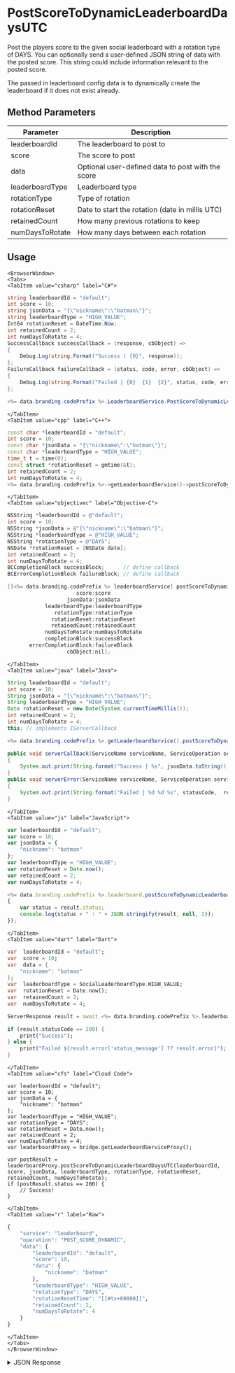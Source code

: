 # PostScoreToDynamicLeaderboardDaysUTC

Post the players score to the given social leaderboard with a rotation type of DAYS. You can optionally send a user-defined JSON string of data with the posted score. This string could include information relevant to the posted score.

The passed in leaderboard config data is to dynamically create the leaderboard if it does not exist already.

<PartialServop service_name="leaderboard" operation_name="POST_SCORE_DYNAMIC" />

## Method Parameters

| Parameter       | Description                                       |
| --------------- | ------------------------------------------------- |
| leaderboardId   | The leaderboard to post to                        |
| score           | The score to post                                 |
| data            | Optional user-defined data to post with the score |
| leaderboardType | Leaderboard type                                  |
| rotationType    | Type of rotation                                  |
| rotationReset   | Date to start the rotation (date in millis UTC)   |
| retainedCount   | How many previous rotations to keep               |
| numDaysToRotate | How many days between each rotation               |

## Usage

```mdx-code-block
<BrowserWindow>
<Tabs>
<TabItem value="csharp" label="C#">
```

```csharp
string leaderboardId = "default";
int score = 10;
string jsonData = "{\"nickname\":\"batman\"}";
string leaderboardType = "HIGH_VALUE";
Int64 rotationReset = DateTime.Now;
int retainedCount = 2;
int numDaysToRotate = 4;
SuccessCallback successCallback = (response, cbObject) =>
{
    Debug.Log(string.Format("Success | {0}", response));
};
FailureCallback failureCallback = (status, code, error, cbObject) =>
{
    Debug.Log(string.Format("Failed | {0}  {1}  {2}", status, code, error));
};

<%= data.branding.codePrefix %>.LeaderboardService.PostScoreToDynamicLeaderboardDaysUTC(leaderboardId, score, jsonData, leaderboardType, rotationReset, retainedCount, numDaysToRotate, successCallback, failureCallback);
```

```mdx-code-block
</TabItem>
<TabItem value="cpp" label="C++">
```

```cpp
const char *leaderboardId = "default";
int score = 10;
const char *jsonData = "{\"nickname\":\"batman\"}";
const char *leaderboardType = "HIGH_VALUE";
time_t t = time(0);
const struct *rotationReset = gmtime(&t);
int retainedCount = 2;
int numDaysToRotate = 4;
<%= data.branding.codePrefix %>->getLeaderboardService()->postScoreToDynamicLeaderboardDaysUTC(leaderboardId, score, jsonData, leaderboardType, rotationReset, retainedCount, numDaysToRotate, this);
```

```mdx-code-block
</TabItem>
<TabItem value="objectivec" label="Objective-C">
```

```objectivec
NSString *leaderboardId = @"default";
int score = 10;
NSString *jsonData = @"{\"nickname\":\"batman\"}";
NSString *leaderboardType = @"HIGH_VALUE";
NSString *rotationType = @"DAYS";
NSDate *rotationReset = [NSDate date];
int retainedCount = 2;
int numDaysToRotate = 4;
BCCompletionBlock successBlock;      // define callback
BCErrorCompletionBlock failureBlock; // define callback

[[<%= data.branding.codePrefix %> leaderboardService] postScoreToDynamicLeaderboardDaysUTC:leaderboardId
                      score:score
                   jsonData:jsonData
            leaderboardType:leaderboardType
               rotationType:rotationType
              rotationReset:rotationReset
              retainedCount:retainedCount
            numDaysToRotate:numDaysToRotate
            completionBlock:successBlock
       errorCompletionBlock:failureBlock
                   cbObject:nil];
```

```mdx-code-block
</TabItem>
<TabItem value="java" label="Java">
```

```java
String leaderboardId = "default";
int score = 10;
String jsonData = "{\"nickname\":\"batman\"}";
String leaderboardType = "HIGH_VALUE";
Date rotationReset = new Date(System.currentTimeMillis());
int retainedCount = 2;
int numDaysToRotate = 4;
this; // implements IServerCallback

<%= data.branding.codePrefix %>.getLeaderboardService().postScoreToDynamicLeaderboardDaysUTC(leaderboardId, score, jsonData, leaderboardType, rotationReset, retainedCount, numDaysToRotate, this);

public void serverCallback(ServiceName serviceName, ServiceOperation serviceOperation, JSONObject jsonData)
{
    System.out.print(String.format("Success | %s", jsonData.toString()));
}
public void serverError(ServiceName serviceName, ServiceOperation serviceOperation, int statusCode, int reasonCode, String jsonError)
{
    System.out.print(String.format("Failed | %d %d %s", statusCode,  reasonCode, jsonError.toString()));
}
```

```mdx-code-block
</TabItem>
<TabItem value="js" label="JavaScript">
```

```javascript
var leaderboardId = "default";
var score = 10;
var jsonData = {
    "nickname": "batman"
};
var leaderboardType = "HIGH_VALUE";
var rotationReset = Date.now();
var retainedCount = 2;
var numDaysToRotate = 4;

<%= data.branding.codePrefix %>.leaderboard.postScoreToDynamicLeaderboardDaysUTC(leaderboardId, score, jsonData, leaderboardType, rotationReset, retainedCount, numDaysToRotate, result =>
{
	var status = result.status;
	console.log(status + " : " + JSON.stringify(result, null, 2));
});
```

```mdx-code-block
</TabItem>
<TabItem value="dart" label="Dart">
```

```dart
var  leaderboardId = "default";
var  score = 10;
var  data = {
    "nickname": "batman"
};
var  leaderboardType = SocialLeaderboardType.HIGH_VALUE;
var  rotationReset = Date.now();
var  retainedCount = 2;
var  numDaysToRotate = 4;

ServerResponse result = await <%= data.branding.codePrefix %>.leaderboardService.postScoreToDynamicLeaderboardDaysUTC(leaderboardId:leaderboardId, score:score, data:data, leaderboardType:leaderboardType, rotationReset:rotationReset, retainedCount:retainedCount, numDaysToRotate:numDaysToRotate);

if (result.statusCode == 200) {
    print("Success");
} else {
    print("Failed ${result.error['status_message'] ?? result.error}");
}
```

```mdx-code-block
</TabItem>
<TabItem value="cfs" label="Cloud Code">
```

```cfscript
var leaderboardId = "default";
var score = 10;
var jsonData = {
    "nickname": "batman"
};
var leaderboardType = "HIGH_VALUE";
var rotationType = "DAYS";
var rotationReset = Date.now();
var retainedCount = 2;
var numDaysToRotate = 4;
var leaderboardProxy = bridge.getLeaderboardServiceProxy();

var postResult = leaderboardProxy.postScoreToDynamicLeaderboardDaysUTC(leaderboardId, score, jsonData, leaderboardType, rotationType, rotationReset, retainedCount, numDaysToRotate);
if (postResult.status == 200) {
    // Success!
}
```

```mdx-code-block
</TabItem>
<TabItem value="r" label="Raw">
```

```r
{
	"service": "leaderboard",
	"operation": "POST_SCORE_DYNAMIC",
	"data": {
		"leaderboardId": "default",
		"score": 10,
		"data": {
			"nickname": "batman"
		},
		"leaderboardType": "HIGH_VALUE",
		"rotationType": "DAYS",
		"rotationResetTime": "[[#ts+60000]]",
		"retainedCount": 2,
		"numDaysToRotate": 4
	}
}
```

```mdx-code-block
</TabItem>
</Tabs>
</BrowserWindow>
```

<details>
<summary>JSON Response</summary>

```json
{
    "status": 200,
    "data": null
}
```

</details>
